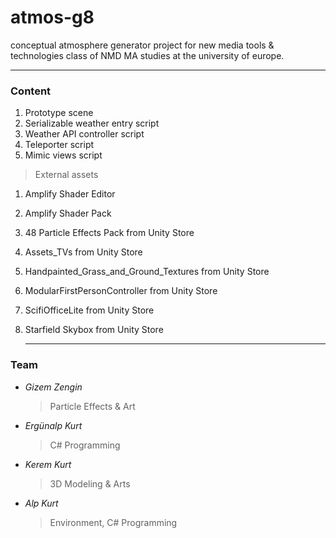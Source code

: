# atmos-g8
conceptual atmosphere generator project for new media tools &amp; technologies class of NMD MA studies at the university of europe.
***

### Content

1. Prototype scene
2. Serializable weather entry script
3. Weather API controller script
4. Teleporter script
5. Mimic views script

> External assets
1. Amplify Shader Editor
2. Amplify Shader Pack
3. 48 Particle Effects Pack from Unity Store
4. Assets_TVs from Unity Store
5. Handpainted_Grass_and_Ground_Textures from Unity Store
6. ModularFirstPersonController from Unity Store
7. ScifiOfficeLite from Unity Store
8. Starfield Skybox from Unity Store

   ---

### Team
* _Gizem Zengin_
  > Particle Effects &amp; Art
* _Ergünalp Kurt_
  > C# Programming
* _Kerem Kurt_
  > 3D Modeling &amp; Arts
* _Alp Kurt_
  > Environment, C# Programming
   

